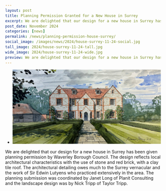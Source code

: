```yaml
---
layout: post
title: Planning Permission Granted for a New House in Surrey
excerpt: We are delighted that our design for a new house in Surrey has been given planning permission by Waverley Borough Council.
post_date: November 2024
categories: [news]
permalink: /news/planning-permission-house-surrey/
social_image: /images/news/2024/house-surrey-11-24-social.jpg
tall_image: 2024/house-surrey-11-24-tall.jpg
wide_image: 2024/house-surrey-11-24-wide.jpg
preview: We are delighted that our design for a new house in Surrey has been given planning permission by Waverley Borough Council.
---
```

<ul class="list">
	<li class="full">
		<a class="fancybox" rel="group" href="/images/news/2024/house-surrey-11-24.jpg" title="{{ page.title }}">
			<img src="/images/news/2024/thumbs/house-surrey-11-24.jpg" alt="{{ page.title }}">
		</a>
	</li>
</ul> 

We are delighted that our design for a new house in Surrey has been given planning permission by Waverley Borough Council. The design reflects local architectural characteristics with the use of stone and red brick, with a clay tile roof. The architectural detailing owes much to the Surrey vernacular and the work of Sir Edwin Lutyens who practiced extensively in the area. The planning submission was coordinated by Janet Long of Planit Consulting and the landscape design was by Nick Tripp of Taylor Tripp.